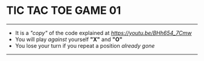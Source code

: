 # **TIC TAC TOE** GAME 01

***

- It is a *"copy"* of the code explained at *https://youtu.be/BHh654_7Cmw*
- You will play *against* yourself __"X"__ and __"O"__
- You lose your turn if you repeat a position _already gone_


---
